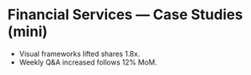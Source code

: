 # Financial Services — Case Studies (mini)
- Visual frameworks lifted shares 1.8x.
- Weekly Q&A increased follows 12% MoM.
